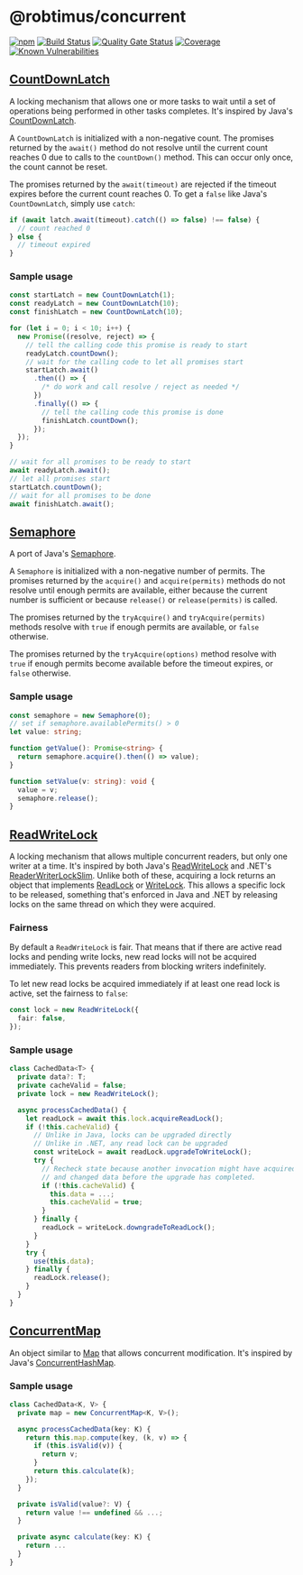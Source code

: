 # @robtimus/concurrent
[![npm](https://img.shields.io/npm/v/@robtimus/concurrent)](https://www.npmjs.com/package/@robtimus/concurrent)
[![Build Status](https://github.com/robtimus/concurrent-ts/actions/workflows/build.yml/badge.svg)](https://github.com/robtimus/concurrent-ts/actions/workflows/build.yml)
[![Quality Gate Status](https://sonarcloud.io/api/project_badges/measure?project=robtimus%3Aconcurrent&metric=alert_status)](https://sonarcloud.io/summary/overall?id=robtimus%3Aconcurrent)
[![Coverage](https://sonarcloud.io/api/project_badges/measure?project=robtimus%3Aconcurrent&metric=coverage)](https://sonarcloud.io/summary/overall?id=robtimus%3Aconcurrent)
[![Known Vulnerabilities](https://snyk.io/test/github/robtimus/concurrent-ts/badge.svg)](https://snyk.io/test/github/robtimus/concurrent-ts)

## [CountDownLatch](https://robtimus.github.io/concurrent/classes/CountDownLatch.CountDownLatch.html)

A locking mechanism that allows one or more tasks to wait until a set of operations being performed in other tasks completes.
It's inspired by Java's [CountDownLatch](https://docs.oracle.com/en/java/javase/21/docs/api/java.base/java/util/concurrent/CountDownLatch.html).

A `CountDownLatch` is initialized with a non-negative count. The promises returned by the `await()` method do not resolve until the current count reaches 0 due to calls to the `countDown()` method. This can occur only once, the count cannot be reset.

The promises returned by the `await(timeout)` are rejected if the timeout expires before the current count reaches 0. To get a `false` like Java's `CountDownLatch`, simply use `catch`:

```typescript
if (await latch.await(timeout).catch(() => false) !== false) {
  // count reached 0
} else {
  // timeout expired
}
```

### Sample usage

```typescript
const startLatch = new CountDownLatch(1);
const readyLatch = new CountDownLatch(10);
const finishLatch = new CountDownLatch(10);

for (let i = 0; i < 10; i++) {
  new Promise((resolve, reject) => {
    // tell the calling code this promise is ready to start
    readyLatch.countDown();
    // wait for the calling code to let all promises start
    startLatch.await()
      .then(() => {
        /* do work and call resolve / reject as needed */
      })
      .finally(() => {
        // tell the calling code this promise is done
        finishLatch.countDown();
      });
  });
}

// wait for all promises to be ready to start
await readyLatch.await();
// let all promises start
startLatch.countDown();
// wait for all promises to be done
await finishLatch.await();
```

## [Semaphore](https://robtimus.github.io/concurrent/classes/Semaphore.Semaphore.html)

A port of Java's [Semaphore](https://docs.oracle.com/en/java/javase/21/docs/api/java.base/java/util/concurrent/Semaphore.html).

A `Semaphore` is initialized with a non-negative number of permits. The promises returned by the `acquire()` and `acquire(permits)` methods do not resolve until enough permits are available, either because the current number is sufficient or because `release()` or `release(permits)` is called.

The promises returned by the `tryAcquire()` and `tryAcquire(permits)` methods resolve with `true` if enough permits are available, or `false` otherwise.

The promises returned by the `tryAcquire(options)` method resolve with `true` if enough permits become available before the timeout expires, or `false` otherwise.

### Sample usage

```typescript
const semaphore = new Semaphore(0);
// set if semaphore.availablePermits() > 0
let value: string;

function getValue(): Promise<string> {
  return semaphore.acquire().then(() => value);
}

function setValue(v: string): void {
  value = v;
  semaphore.release();
}
```

## [ReadWriteLock](https://robtimus.github.io/concurrent/classes/ReadWriteLock.ReadWriteLock.html)

A locking mechanism that allows multiple concurrent readers, but only one writer at a time.
It's inspired by both Java's [ReadWriteLock](https://docs.oracle.com/en/java/javase/21/docs/api/java.base/java/util/concurrent/locks/ReadWriteLock.html) and .NET's [ReaderWriterLockSlim](https://learn.microsoft.com/en-us/dotnet/api/system.threading.readerwriterlockslim).
Unlike both of these, acquiring a lock returns an object that implements [ReadLock](https://robtimus.github.io/concurrent/interfaces/ReadWriteLock.ReadLock.html) or [WriteLock](https://robtimus.github.io/concurrent/interfaces/ReadWriteLock.WriteLock.html). This allows a specific lock to be released, something that's enforced in Java and .NET by releasing locks on the same thread on which they were acquired.

### Fairness

By default a `ReadWriteLock` is fair. That means that if there are active read locks and pending write locks, new read locks will not be acquired immediately. This prevents readers from blocking writers indefinitely.

To let new read locks be acquired immediately if at least one read lock is active, set the fairness to `false`:

```typescript
const lock = new ReadWriteLock({
  fair: false,
});
```

### Sample usage

```typescript
class CachedData<T> {
  private data?: T;
  private cacheValid = false;
  private lock = new ReadWriteLock();

  async processCachedData() {
    let readLock = await this.lock.acquireReadLock();
    if (!this.cacheValid) {
      // Unlike in Java, locks can be upgraded directly
      // Unlike in .NET, any read lock can be upgraded
      const writeLock = await readLock.upgradeToWriteLock();
      try {
        // Recheck state because another invocation might have acquired the write lock
        // and changed data before the upgrade has completed.
        if (!this.cacheValid) {
          this.data = ...;
          this.cacheValid = true;
        }
      } finally {
        readLock = writeLock.downgradeToReadLock();
      }
    }
    try {
      use(this.data);
    } finally {
      readLock.release();
    }
  }
}
```

## [ConcurrentMap](https://robtimus.github.io/concurrent/classes/ConcurrentMap.ConcurrentMap.html)

An object similar to [Map](https://developer.mozilla.org/en-US/docs/Web/JavaScript/Reference/Global_Objects/Map) that allows concurrent modification.
It's inspired by Java's [ConcurrentHashMap](https://docs.oracle.com/en/java/javase/21/docs/api/java.base/java/util/concurrent/ConcurrentHashMap.html).

### Sample usage

```typescript
class CachedData<K, V> {
  private map = new ConcurrentMap<K, V>();

  async processCachedData(key: K) {
    return this.map.compute(key, (k, v) => {
      if (this.isValid(v)) {
        return v;
      }
      return this.calculate(k);
    });
  }

  private isValid(value?: V) {
    return value !== undefined && ...;
  }

  private async calculate(key: K) {
    return ...
  }
}
```
